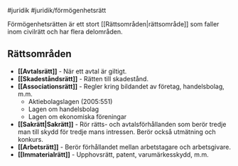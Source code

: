 #juridik #juridik/förmögenhetsrätt

Förmögenhetsrätten är ett stort [[Rättsområden|rättsområde]] som faller inom civilrätt och har flera delområden.
## Rättsområden
- **[[Avtalsrätt]]** - När ett avtal är giltigt.
- **[[Skadeståndsrätt]]** - Rätten till skadestånd.
- **[[Associationsrätt]]** - Regler kring bildandet av företag, handelsbolag, m.m.
	- Aktiebolagslagen (2005:551)
	- Lagen om handelsbolag
	- Lagen om ekonomiska föreningar
- **[[Sakrätt|Sakrätt]]** - Rör rätts- och avtalsförhållanden som berör tredje man till skydd för tredje mans intressen. Berör också utmätning och konkurs.
- **[[Arbetsrätt]]** - Berör förhållandet mellan arbetstagare och arbetsgivare.
- **[[Immaterialrätt]]** - Upphovsrätt, patent, varumärkesskydd, m.m.
